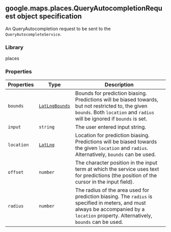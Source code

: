 <h2 id="QueryAutocompletionRequest">
google.maps.places.QueryAutocompletionRequest
object specification
</h2><p>An QueryAutocompletion request to be sent to the <code>QueryAutocompleteService</code>.</p><h3>Library</h3><p>places</p><h3>Properties</h3><table summary="interface QueryAutocompletionRequest - Properties" width="100%">
<thead>
<tr><th>Properties</th>
<th>Type</th>
<th>Description</th>
</tr></thead>
<tbody>
<tr>
<td><code>bounds</code></td>
<td><code><a href="#LatLngBounds">LatLngBounds</a></code></td>
<td>Bounds for prediction biasing. Predictions will be biased towards, but not restricted to, the given <code>bounds</code>. Both <code>location</code> and <code>radius</code> will be ignored if <code>bounds</code> is set.</td>
</tr>
<tr>
<td><code>input</code></td>
<td><code>string</code></td>
<td>The user entered input string.</td>
</tr>
<tr>
<td><code>location</code></td>
<td><code><a href="#LatLng">LatLng</a></code></td>
<td>Location for prediction biasing. Predictions will be biased towards the given <code>location</code> and <code>radius</code>. Alternatively, <code>bounds</code> can be used.</td>
</tr>
<tr>
<td><code>offset</code></td>
<td><code>number</code></td>
<td>The character position in the input term at which the service uses text for predictions (the position of the cursor in the input field).</td>
</tr>
<tr>
<td><code>radius</code></td>
<td><code>number</code></td>
<td>The radius of the area used for prediction biasing. The <code>radius</code> is specified in meters, and must always be accompanied by a <code>location</code> property. Alternatively, <code>bounds</code> can be used.</td>
</tr>
</tbody>
</table>